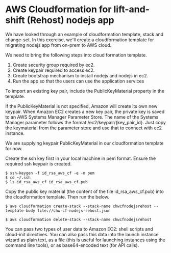 # AWS Cloudformation for lift-and-shift (Rehost) nodejs app 
We have looked through an example of cloudformation template, stack and change-set.  In this exercise, we'll create a cloudformation template for migrating nodejs app from on-prem to AWS cloud.

We need to bring the following steps into cloud formation template.
1. Create security group required by ec2.
2. Create keypair required to access ec2.
3. Create bootstrap mechanism to install nodejs and nodejs in ec2.
4. Run the app so that the users can use the application services

To import an existing key pair, include the PublicKeyMaterial property in the template.

If the PublicKeyMaterial is not specified, Amazon will create its own new keypair. When Amazon EC2 creates a new key pair, the private key is saved to an AWS Systems Manager Parameter Store. The name of the Systems Manager parameter follows the format /ec2/keypair/{key_pair_id}. Just copy the keymaterial from the parameter store and use that to connect with ec2 instance.

We are supplying keypair PublicKeyMaterial in our cloudformation template for now.

Create the ssh key first in your local machine in pem format. Ensure the required ssh keypair is created.
```
$ ssh-keygen -f id_rsa_aws_cf -e -m pem
$ cd ~/.ssh
$ ls id_rsa_aws_cf id_rsa_aws_cf.pub
```

Copy the public key material (the content of the file id_rsa_aws_cf.pub) into the cloudformation template. Then run the below.
```
$ aws cloudformation create-stack --stack-name chwcfnodejsrehost --template-body file://chw-cf-nodejs-rehost.json 

$ aws cloudformation delete-stack --stack-name chwcfnodejsrehost 
```

 You can pass two types of user data to Amazon EC2: shell scripts and cloud-init directives. You can also pass this data into the launch instance wizard as plain text, as a file (this is useful for launching instances using the command line tools), or as base64-encoded text (for API calls).